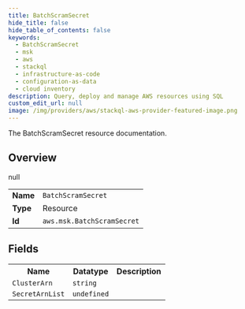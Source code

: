 ```yaml
---
title: BatchScramSecret
hide_title: false
hide_table_of_contents: false
keywords:
  - BatchScramSecret
  - msk
  - aws
  - stackql
  - infrastructure-as-code
  - configuration-as-data
  - cloud inventory
description: Query, deploy and manage AWS resources using SQL
custom_edit_url: null
image: /img/providers/aws/stackql-aws-provider-featured-image.png
---
```

The BatchScramSecret resource documentation.

## Overview
<table><tbody>
<tr><td><b>Name</b></td><td><code>BatchScramSecret</code></td></tr>
<tr><td><b>Type</b></td><td>Resource</td></tr>
null
<tr><td><b>Id</b></td><td><code>aws.msk.BatchScramSecret</code></td></tr>
</tbody></table>

## Fields
<table><tbody>
<tr><th>Name</th><th>Datatype</th><th>Description</th></tr>
<tr><td><code>ClusterArn</code></td><td><code>string</code></td><td></td></tr><tr><td><code>SecretArnList</code></td><td><code>undefined</code></td><td></td></tr>
</tbody></table>